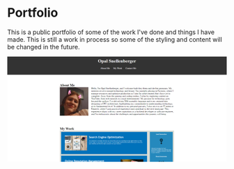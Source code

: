 # Portfolio
This is a public portfolio of some of the work I've done and things I have made.
This is still a work in process so some of the styling and content will be changed in the future.

![preview of the website](./assets/readmeFiles/Screenshot%202023-10-05%20180540.png)